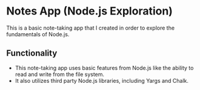 # Notes App (Node.js Exploration)

This is a basic note-taking app that I created in order to explore the fundamentals of Node.js.

## Functionality
* This note-taking app uses basic features from Node.js like the ability to read and write from the file system.
* It also utilizes third party Node.js libraries, including Yargs and Chalk.
